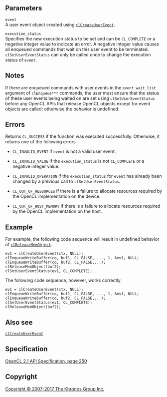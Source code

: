 
## Parameters

`event`  
A user event object created using
[`clCreateUserEvent`](clCreateUserEvent.html).

`execution_status`  
Specifies the new execution status to be set and can be `CL_COMPLETE` or
a negative integer value to indicate an error. A negative integer value
causes all enqueued commands that wait on this user event to be
terminated. `clSetUserEventStatus` can only be called once to change the
execution status of `event`.

## Notes

If there are enqueued commands with user events in the `event_wait_list`
argument of `clEnqueue***` commands, the user must ensure that the
status of these user events being waited on are set using
`clSetUserEventStatus` before any OpenCL APIs that release OpenCL
objects except for event objects are called; otherwise the behavior is
undefined.

## Errors

Returns `CL_SUCCESS` if the function was executed successfully.
Otherwise, it returns one of the following errors

-   `CL_INVALID_EVENT` if `event` is not a valid user event.

-   `CL_INVALID_VALUE` if the `execution_status` is not `CL_COMPLETE` or
    a negative integer value.

-   `CL_INVALID_OPERATION` if the `execution_status` for `event` has
    already been changed by a previous call to `clSetUserEventStatus`.

-   `CL_OUT_OF_RESOURCES` if there is a failure to allocate resources
    required by the OpenCL implementation on the device.

-   `CL_OUT_OF_HOST_MEMORY` if there is a failure to allocate resources
    required by the OpenCL implementation on the host.

## Example

For example, the following code sequence will result in undefined
behavior of [`clReleaseMemObject`](clReleaseMemObject.html).

    ev1 = clCreateUserEvent(ctx, NULL);
    clEnqueueWriteBuffer(cq, buf1, CL_FALSE, ..., 1, &ev1, NULL;
    clEnqueueWriteBuffer(cq, buf2, CL_FALSE,...);
    clReleaseMemObject(buf2);
    clSetUserEventStatus(ev1, CL_COMPLETE);

The following code sequence, however, works correctly.

    ev1 = clCreateUserEvent(ctx, NULL);
    clEnqueueWriteBuffer(cq, buf1, CL_FALSE, ..., 1, &ev1, NULL;
    clEnqueueWriteBuffer(cq, buf2, CL_FALSE,...);
    clSetUserEventStatus(ev1, CL_COMPLETE);
    clReleaseMemObject(buf2);

## Also see

[`clCreateUserEvent`](clCreateUserEvent.html)

## Specification

[OpenCL 2.1 API Specification, page
250](https://www.khronos.org/registry/cl/specs/opencl-2.1.pdf#page=250)

## Copyright

[Copyright © 2007-2017 The Khronos Group Inc.](copyright.html)
